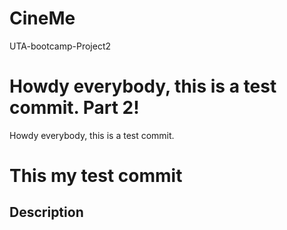 # CineMe
UTA-bootcamp-Project2

Howdy everybody, this is a test commit. Part 2!
=======
Howdy everybody, this is a test commit.


This my test commit 
=======
## Description

